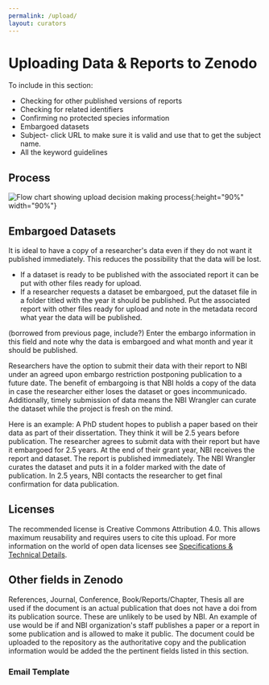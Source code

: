 ```yaml
---
permalink: /upload/
layout: curators
---
```


# Uploading Data & Reports to Zenodo

To include in this section:
- Checking for other published versions of reports
- Checking for related identifiers
- Confirming no protected species information
- Embargoed datasets
- Subject- click URL to make sure it is valid and use that to get the subject name.
- All the keyword guidelines


## Process

![Flow chart showing upload decision making process](https://raw.githubusercontent.com/nantucketbiodiversity/NBIdigitalrepo/master/docs/assets/images/uploadFlow.jpeg "Upload process chart"){:height="90%" width="90%"}



## Embargoed Datasets

It is ideal to have a copy of a researcher's data even if they do not want it published immediately.  This reduces the possibility that the data will be lost.  

- If a dataset is ready to be published with the associated report it can be put with other files ready for upload.
- If a researcher requests a dataset be embargoed, put the dataset file in a folder titled with the year it should be published. Put the associated report with other files ready for upload and note in the metadata record what year the data will be published.

(borrowed from previous page, include?)
Enter the embargo information in this field and note why the data is embargoed and what month and year it should be published.

Researchers have the option to submit their data with their report to NBI under an agreed upon embargo restriction postponing publication to a future date. The benefit of embargoing is that NBI holds a copy of the data in case the researcher either loses the dataset or goes incommunicado. Additionally, timely submission of data means the NBI Wrangler can curate the dataset while the project is fresh on the mind.

Here is an example: A PhD student hopes to publish a paper based on their data as part of their dissertation. They think it will be 2.5 years before publication. The researcher agrees to submit data with their report but have it embargoed for 2.5 years. At the end of their grant year, NBI receives the report and dataset. The report is published immediately. The NBI Wrangler curates the dataset and puts it in a folder marked with the date of publication. In 2.5 years, NBI contacts the researcher to get final confirmation for data publication.


## Licenses
The recommended license is Creative Commons Attribution 4.0. This allows maximum reusability and requires users to cite this upload. For more information on the world of open data licenses see [Specifications & Technical Details](https://nantucketbiodiversity.github.io/NBIdigitalrepo/specs/).


## Other fields in Zenodo
References, Journal, Conference, Book/Reports/Chapter, Thesis all are used if the document is an actual publication that does not have a doi from its publication source.  These are unlikely to be used by NBI.  An example of use would be if and NBI organization's staff publishes a paper or a report in some publication and is allowed to make it public.  The document could be uploaded to the repository as the authoritative copy and the publication information would be added the the pertinent fields listed in this section. 

### Email Template
